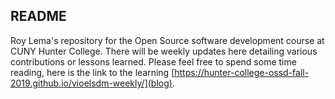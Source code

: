 
## README

Roy Lema's repository for the Open Source software development course at CUNY Hunter College.
There will be weekly updates here detailing various contributions or lessons learned.
Please feel free to spend some time reading, here is the link to the learning [https://hunter-college-ossd-fall-2019.github.io/vioelsdm-weekly/](blog).
